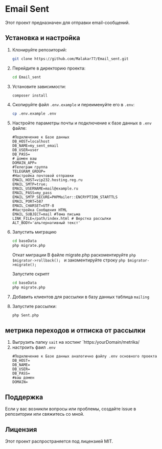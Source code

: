 # Email Sent

Этот проект предназначен для отправки email-сообщений.

## Установка и настройка

1. Клонируйте репозиторий:
   ```sh
   git clone https://github.com/Malakar77/Email_sent.git
   ```
2. Перейдите в директорию проекта:
   ```sh
   cd Email_sent
   ```
3. Установите зависимости:
   ```sh
   composer install
   ```
4. Скопируйте файл `.env.example` и переименуйте его в `.env`:
   ```sh
   cp .env.example .env
   ```
5. Настройте параметры почты и подключение к базе данных в `.env` файле:
   ```env
   #Подключение к Базе данных
   DB_HOST=localhost
   DB_NAME=my_sent_email
   DB_USER=user
   DB_PASS=
   # домен ваш
   DOMAIN_APP=
   #Телеграм группа
   TELEGRAM_GROUP=
   #Настройка почтовой отправки
   EMAIL_HOST=vip232.hosting.reg.ru
   EMAIL_SMTP=true;
   EMAIL_USERNAME=mail@example.ru
   EMAIL_PASS=my_pass
   EMAIL_SMTP_SECURE=PHPMailer::ENCRYPTION_STARTTLS
   EMAIL_PORT=587
   EMAIL_CHARSET=UTF-8
   #Настройка Сообщения HTML
   EMAIL_SUBJECT=mail #Тема письма
   LINK_FILE=/path/index.html # Верстка рассылки
   ALT_BODY='альтернативный текст'
   ```
6. Запустить миграцию 
    ```sh
   cd baseData
   php migrate.php
   ```
    Откат миграции
   В файле migrate.php раскоментируйте ```php $migrator->rollback(); ```
   и закоментируйте строку  ```php $migrator->migrate(); ```

   Запустите скрипт
   ```sh
   cd baseData
   php migrate.php
   ```
8. Добавить клиентов для рассылки в базу данных таблица `mailing`
9. Запустите рассылки:
   ```sh
   php Sent.php
   ```
## метрика переходов и отписка от рассылки
1. Выгрузить папку `sait` на хостинг `https:/yourDomain/metrika/
2. настроить фаил `.env`
   ```env
   #Подключение к Базе данных аналогично файлу .env основного проекта
   DB_HOST= 
   DB_NAME=
   DB_USER=
   DB_PASS=
   #ваш домен
   DOMAIN= 
   ```
## Поддержка

Если у вас возникли вопросы или проблемы, создайте issue в репозитории или свяжитесь со мной.

## Лицензия

Этот проект распространяется под лицензией MIT.

